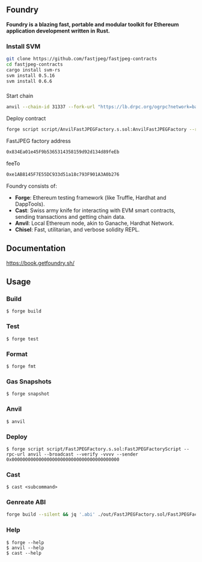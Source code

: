 ## Foundry

**Foundry is a blazing fast, portable and modular toolkit for Ethereum application development written in Rust.**


### Install SVM

```sh
git clone https://github.com/fastjpeg/fastjpeg-contracts
cd fastjpeg-contracts
cargo install svm-rs
svm install 0.5.16
svm install 0.6.6
```

###

Start chain

```sh
anvil --chain-id 31337 --fork-url "https://lb.drpc.org/ogrpc?network=base&dkey=AmRKOjzeAU1HukkCkUA3_r8yxoJD_FgR75-snqSgS7QB"
```

Deploy contract

```sh
forge script script/AnvilFastJPEGFactory.s.sol:AnvilFastJPEGFactory --rpc-url http://localhost:8545 --broadcast
```

FastJPEG factory address

```sh
0x834Ea01e45F9b5365314358159d92d134d89feEb
```

feeTo

```sh
0xe1AB8145F7E55DC933d51a18c793F901A3A0b276
```

Foundry consists of:

-   **Forge**: Ethereum testing framework (like Truffle, Hardhat and DappTools).
-   **Cast**: Swiss army knife for interacting with EVM smart contracts, sending transactions and getting chain data.
-   **Anvil**: Local Ethereum node, akin to Ganache, Hardhat Network.
-   **Chisel**: Fast, utilitarian, and verbose solidity REPL.

## Documentation

https://book.getfoundry.sh/

## Usage

### Build

```shell
$ forge build
```

### Test

```shell
$ forge test
```

### Format

```shell
$ forge fmt
```

### Gas Snapshots

```shell
$ forge snapshot
```

### Anvil

```shell
$ anvil
```

### Deploy

```shell
$ forge script script/FastJPEGFactory.s.sol:FastJPEGFactoryScript --rpc-url anvil --broadcast --verify -vvvv --sender 0x0000000000000000000000000000000000000000
```

### Cast

```shell
$ cast <subcommand>
```

### Genreate ABI
```sh
forge build --silent && jq '.abi' ./out/FastJPEGFactory.sol/FastJPEGFactory.json
``` 

### Help

```shell
$ forge --help
$ anvil --help
$ cast --help
```
